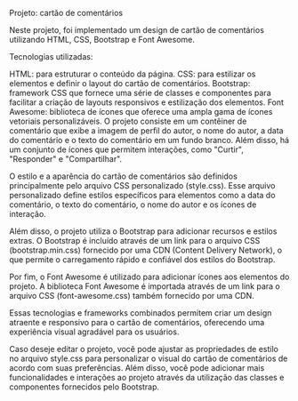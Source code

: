 Projeto: cartão de comentários 

Neste projeto, foi implementado um design de cartão de comentários utilizando HTML, CSS, Bootstrap e Font Awesome.

Tecnologias utilizadas:

HTML: para estruturar o conteúdo da página.
CSS: para estilizar os elementos e definir o layout do cartão de comentários.
Bootstrap: framework CSS que fornece uma série de classes e componentes para facilitar a criação de layouts responsivos e estilização dos elementos.
Font Awesome: biblioteca de ícones que oferece uma ampla gama de ícones vetoriais personalizáveis.
O projeto consiste em um contêiner de comentário que exibe a imagem de perfil do autor, o nome do autor, a data do comentário e o texto do comentário em um fundo branco. Além disso, há um conjunto de ícones que permitem interações, como "Curtir", "Responder" e "Compartilhar".

O estilo e a aparência do cartão de comentários são definidos principalmente pelo arquivo CSS personalizado (style.css). Esse arquivo personalizado define estilos específicos para elementos como a data do comentário, o texto do comentário, o nome do autor e os ícones de interação.

Além disso, o projeto utiliza o Bootstrap para adicionar recursos e estilos extras. O Bootstrap é incluído através de um link para o arquivo CSS (bootstrap.min.css) fornecido por uma CDN (Content Delivery Network), o que permite o carregamento rápido e confiável dos estilos do Bootstrap.

Por fim, o Font Awesome é utilizado para adicionar ícones aos elementos do projeto. A biblioteca Font Awesome é importada através de um link para o arquivo CSS (font-awesome.css) também fornecido por uma CDN.

Essas tecnologias e frameworks combinados permitem criar um design atraente e responsivo para o cartão de comentários, oferecendo uma experiência visual agradável para os usuários.

Caso deseje editar o projeto, você pode ajustar as propriedades de estilo no arquivo style.css para personalizar o visual do cartão de comentários de acordo com suas preferências. Além disso, você pode adicionar mais funcionalidades e interações ao projeto através da utilização das classes e componentes fornecidos pelo Bootstrap.
